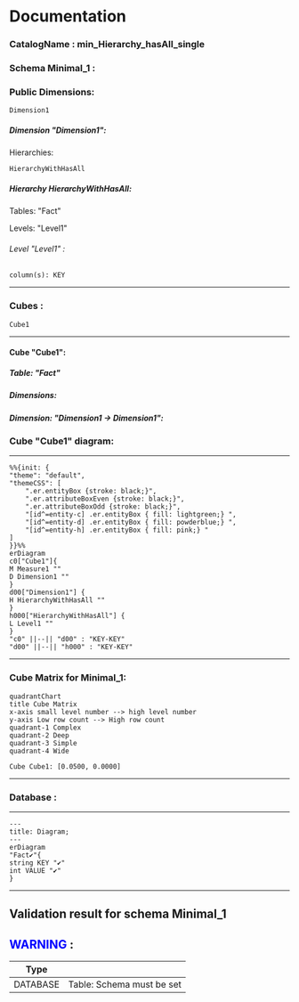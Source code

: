 # Documentation
### CatalogName : min_Hierarchy_hasAll_single
### Schema Minimal_1 : 
### Public Dimensions:

    Dimension1

##### Dimension "Dimension1":

Hierarchies:

    HierarchyWithHasAll

##### Hierarchy HierarchyWithHasAll:

Tables: "Fact"

Levels: "Level1"

###### Level "Level1" :

    column(s): KEY

---
### Cubes :

    Cube1

---
#### Cube "Cube1":

    

##### Table: "Fact"

##### Dimensions:
##### Dimension: "Dimension1 -> Dimension1":

### Cube "Cube1" diagram:

---

```mermaid
%%{init: {
"theme": "default",
"themeCSS": [
    ".er.entityBox {stroke: black;}",
    ".er.attributeBoxEven {stroke: black;}",
    ".er.attributeBoxOdd {stroke: black;}",
    "[id^=entity-c] .er.entityBox { fill: lightgreen;} ",
    "[id^=entity-d] .er.entityBox { fill: powderblue;} ",
    "[id^=entity-h] .er.entityBox { fill: pink;} "
]
}}%%
erDiagram
c0["Cube1"]{
M Measure1 ""
D Dimension1 ""
}
d00["Dimension1"] {
H HierarchyWithHasAll ""
}
h000["HierarchyWithHasAll"] {
L Level1 ""
}
"c0" ||--|| "d00" : "KEY-KEY"
"d00" ||--|| "h000" : "KEY-KEY"
```
---
### Cube Matrix for Minimal_1:
```mermaid
quadrantChart
title Cube Matrix
x-axis small level number --> high level number
y-axis Low row count --> High row count
quadrant-1 Complex
quadrant-2 Deep
quadrant-3 Simple
quadrant-4 Wide

Cube Cube1: [0.0500, 0.0000]
```
---
### Database :
---
```mermaid
---
title: Diagram;
---
erDiagram
"Fact✔"{
string KEY "✔"
int VALUE "✔"
}

```
---
## Validation result for schema Minimal_1
## <span style='color: blue;'>WARNING</span> : 
|Type|   |
|----|---|
|DATABASE|Table: Schema must be set|
